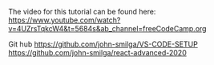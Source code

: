 The video for this tutorial can be found here:
https://www.youtube.com/watch?v=4UZrsTqkcW4&t=5684s&ab_channel=freeCodeCamp.org

Git hub
https://github.com/john-smilga/VS-CODE-SETUP
https://github.com/john-smilga/react-advanced-2020